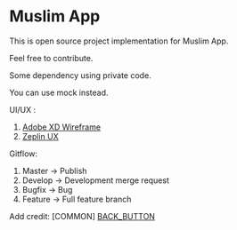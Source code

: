 # Muslim App

This is open source project implementation for Muslim App.

Feel free to contribute.

Some dependency using private code.

You can use mock instead.

UI/UX :

1. [Adobe XD Wireframe](https://xd.adobe.com/view/41786d17-3231-4796-46cf-7ad33aa8c097-3749/)
2. [Zeplin UX]()

Gitflow:

1. Master -> Publish
2. Develop -> Development merge request
3. Bugfix -> Bug
4. Feature -> Full feature branch


Add credit:
[COMMON]
[BACK_BUTTON](https://www.flaticon.com/packs/simple-icon-set)
